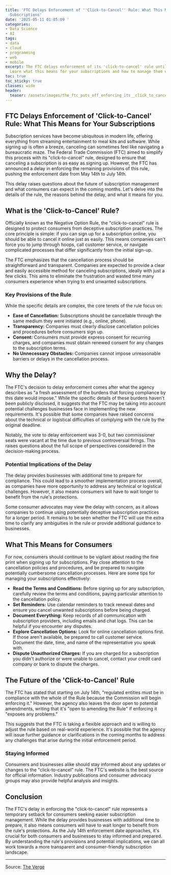 ```yaml
---
title: 'FTC Delays Enforcement of ''Click-to-Cancel'' Rule: What This Means for Your
  Subscriptions'
date: '2025-05-11 01:05:09 '
categories:
- Data Science
- AI
tags:
- data
- cloud
- programming
- web
- mobile
excerpt: The FTC delays enforcement of its 'click-to-cancel' rule until July 14th.
  Learn what this means for your subscriptions and how to manage them effectively.
toc: true
toc_sticky: true
classes: wide
header:
  teaser: /assets/images/the_ftc_puts_off_enforcing_its__click_to_cancel__r_20250511010508.jpg
---
```


## FTC Delays Enforcement of 'Click-to-Cancel' Rule: What This Means for Your Subscriptions

Subscription services have become ubiquitous in modern life, offering everything from streaming entertainment to meal kits and software. While signing up is often a breeze, canceling can sometimes feel like navigating a bureaucratic maze. The Federal Trade Commission (FTC) aimed to simplify this process with its "click-to-cancel" rule, designed to ensure that canceling a subscription is as easy as signing up. However, the FTC has announced a delay in enforcing the remaining provisions of this rule, pushing the enforcement date from May 14th to July 14th.

This delay raises questions about the future of subscription management and what consumers can expect in the coming months. Let's delve into the details of the rule, the reasons behind the delay, and what it means for you.

## What is the 'Click-to-Cancel' Rule?

Officially known as the Negative Option Rule, the "click-to-cancel" rule is designed to protect consumers from deceptive subscription practices. The core principle is simple: if you can sign up for a subscription online, you should be able to cancel it online just as easily. This means companies can't force you to jump through hoops, call customer service, or navigate complicated processes that differ significantly from the initial sign-up.

The FTC emphasizes that the cancellation process should be straightforward and transparent. Companies are expected to provide a clear and easily accessible method for canceling subscriptions, ideally with just a few clicks. This aims to eliminate the frustration and wasted time many consumers experience when trying to end unwanted subscriptions.

### Key Provisions of the Rule

While the specific details are complex, the core tenets of the rule focus on:

*   **Ease of Cancellation:** Subscriptions should be cancellable through the same medium they were initiated (e.g., online, phone).
*   **Transparency:** Companies must clearly disclose cancellation policies and procedures before consumers sign up.
*   **Consent:** Consumers must provide express consent for recurring charges, and companies must obtain renewed consent for any changes to the subscription terms.
*   **No Unnecessary Obstacles:** Companies cannot impose unreasonable barriers or delays in the cancellation process.

## Why the Delay?

The FTC's decision to delay enforcement comes after what the agency describes as "a fresh assessment of the burdens that forcing compliance by this date would impose." While the specific details of these burdens haven't been publicly disclosed, it suggests that the FTC may be taking into account potential challenges businesses face in implementing the new requirements. It's possible that some companies have raised concerns about the technical or logistical difficulties of complying with the rule by the original deadline.

Notably, the vote to delay enforcement was 3-0, but two commissioner seats were vacant at the time due to previous controversial firings. This raises questions about the full scope of perspectives considered in the decision-making process.

### Potential Implications of the Delay

The delay provides businesses with additional time to prepare for compliance. This could lead to a smoother implementation process overall, as companies have more opportunity to address any technical or logistical challenges. However, it also means consumers will have to wait longer to benefit from the rule's protections.

Some consumer advocates may view the delay with concern, as it allows companies to continue using potentially deceptive subscription practices for a longer period. It remains to be seen whether the FTC will use the extra time to clarify any ambiguities in the rule or provide additional guidance to businesses.

## What This Means for Consumers

For now, consumers should continue to be vigilant about reading the fine print when signing up for subscriptions. Pay close attention to the cancellation policies and procedures, and be prepared to navigate potentially cumbersome cancellation processes. Here are some tips for managing your subscriptions effectively:

*   **Read the Terms and Conditions:** Before signing up for any subscription, carefully review the terms and conditions, paying particular attention to the cancellation policy.
*   **Set Reminders:** Use calendar reminders to track renewal dates and ensure you cancel unwanted subscriptions before being charged.
*   **Document Everything:** Keep records of all communication with subscription providers, including emails and chat logs. This can be helpful if you encounter any disputes.
*   **Explore Cancellation Options:** Look for online cancellation options first. If those aren't available, be prepared to call customer service. Document the date, time, and name of the representative you speak with.
*   **Dispute Unauthorized Charges:** If you are charged for a subscription you didn't authorize or were unable to cancel, contact your credit card company or bank to dispute the charges.

## The Future of the 'Click-to-Cancel' Rule

The FTC has stated that starting on July 14th, "regulated entities must be in compliance with the whole of the Rule because the Commission will begin enforcing it." However, the agency also leaves the door open to potential amendments, writing that it's "open to amending the Rule" if enforcing it "exposes any problems."

This suggests that the FTC is taking a flexible approach and is willing to adjust the rule based on real-world experience. It's possible that the agency will issue further guidance or clarifications in the coming months to address any challenges that arise during the initial enforcement period.

### Staying Informed

Consumers and businesses alike should stay informed about any updates or changes to the "click-to-cancel" rule. The FTC's website is the best source for official information. Industry publications and consumer advocacy groups may also provide helpful analysis and insights.

## Conclusion

The FTC's delay in enforcing the "click-to-cancel" rule represents a temporary setback for consumers seeking easier subscription management. While the delay provides businesses with additional time to prepare, it also means consumers will have to wait longer to benefit from the rule's protections. As the July 14th enforcement date approaches, it's crucial for both consumers and businesses to stay informed and prepared. By understanding the rule's provisions and potential implications, we can all work towards a more transparent and consumer-friendly subscription landscape.

---

Source: [The Verge](https://www.theverge.com/news/664730/ftc-delay-click-to-cancel-rule)